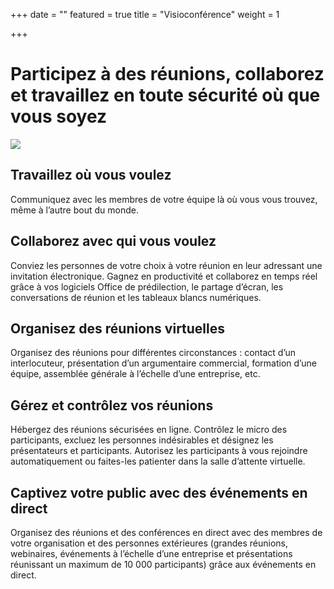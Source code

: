 +++
date = ""
featured = true
title = "Visioconférence"
weight = 1

+++
# Participez à des réunions, **collaborez** et travaillez en toute **sécurité** où que vous soyez

![](/uploads/re4vqfg.webp)

## **Travaillez où vous voulez**

Communiquez avec les membres de votre équipe là où vous vous trouvez, même à l’autre bout du monde.

## **Collaborez avec qui vous voulez**

Conviez les personnes de votre choix à votre réunion en leur adressant une invitation électronique. Gagnez en productivité et collaborez en temps réel grâce à vos logiciels Office de prédilection, le partage d’écran, les conversations de réunion et les tableaux blancs numériques.

## **Organisez des réunions virtuelles**

Organisez des réunions pour différentes circonstances : contact d’un interlocuteur, présentation d’un argumentaire commercial, formation d’une équipe, assemblée générale à l’échelle d’une entreprise, etc.

## **Gérez et contrôlez vos réunions**

Hébergez des réunions sécurisées en ligne. Contrôlez le micro des participants, excluez les personnes indésirables et désignez les présentateurs et participants. Autorisez les participants à vous rejoindre automatiquement ou faites-les patienter dans la salle d’attente virtuelle.

## **Captivez votre public avec des événements en direct**

Organisez des réunions et des conférences en direct avec des membres de votre organisation et des personnes extérieures (grandes réunions, webinaires, événements à l’échelle d’une entreprise et présentations réunissant un maximum de 10 000 participants) grâce aux événements en direct.